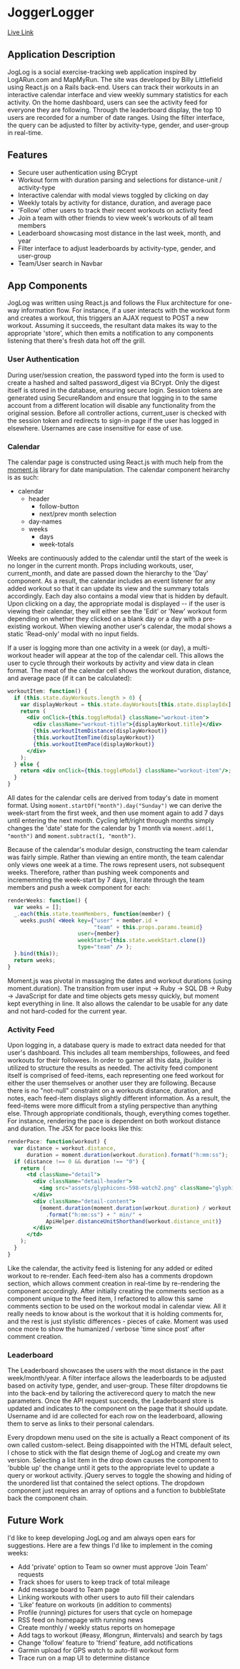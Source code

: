 # JoggerLogger

[Live Link][live]

[live]: http://www.joglog.me

## Application Description

JogLog is a social exercise-tracking web application inspired by LogARun.com and MapMyRun. The site was developed by Billy Littlefield using React.js on a Rails back-end. Users can track their workouts in an interactive calendar interface and view weekly summary statistics for each activity. On the home dashboard, users can see the activity feed for everyone they are following. Through the leaderboard display, the top 10 users are recorded for a number of date ranges. Using the filter interface, the query can be adjusted to filter by activity-type, gender, and user-group in real-time.

## Features

* Secure user authentication using BCrypt
* Workout form with duration parsing and selections for distance-unit / activity-type
* Interactive calendar with modal views toggled by clicking on day
* Weekly totals by activity for distance, duration, and average pace
* 'Follow'  other users to track their recent workouts on activity feed
* Join a team with other friends to view week's workouts of all team members
* Leaderboard showcasing most distance in the last week, month, and year
* Filter interface to adjust leaderboards by activity-type, gender, and user-group
* Team/User search in Navbar

## App Components

JogLog was written using React.js and follows the Flux architecture for one-way information flow. For instance, if a user interacts with the workout form and creates a workout, this triggers an AJAX request to POST a new workout. Assuming it succeeds, the resultant data makes its way to the appropriate 'store', which then emits a notification to any components listening that there's fresh data hot off the grill. 

### User Authentication

During user/session creation, the password typed into the form is used to create a hashed and salted password_digest via BCrypt. Only the digest itself is stored in the database, ensuring secure login. Session tokens are generated using SecureRandom and ensure that logging in to the same account from a different location will disable any functionality from the original session. Before all controller actions, current_user is checked with the session token and redirects to sign-in page if the user has logged in elsewhere. Usernames are case insensitive for ease of use.


### Calendar

The calendar page is constructed using React.js with much help from the [moment.js] library for date manipulation. The calendar component heirarchy is as such:
* calendar
  * header
    * follow-button
    * next/prev month selection
  * day-names
  * weeks
    * days
    * week-totals

Weeks are continuously added to the calendar until the start of the week is no longer in the current month. Props including workouts, user, current_month, and date are passed down the hierarchy to the 'Day' component. As a result, the calendar includes an event listener for any added workout so that it can update its view and the summary totals accordingly. Each day also contains a modal view that is hidden by default. Upon clicking on a day, the appropriate modal is displayed -- if the user is viewing their calendar, they will either see the 'Edit' or 'New' workout form depending on whether they clicked on a blank day or a day with a pre-existing workout. When viewing another user's calendar, the modal shows a static 'Read-only' modal with no input fields.

If a user is logging more than one activity in a week (or day), a multi-workout header will appear at the top of the calendar cell. This allows the user to cycle through their workouts by activity and view data in clean format. The meat of the calendar cell shows the workout duration, distance, and average pace (if it can be calculated):
```jsx
workoutItem: function() {
  if (this.state.dayWorkouts.length > 0) {
    var displayWorkout = this.state.dayWorkouts[this.state.displayIdx];
    return (
      <div onClick={this.toggleModal} className="workout-item">
        <div className="workout-title">{displayWorkout.title}</div>
        {this.workoutItemDistance(displayWorkout)}
        {this.workoutItemTime(displayWorkout)}
        {this.workoutItemPace(displayWorkout)}
      </div>
    );
  } else {
    return <div onClick={this.toggleModal} className="workout-item"/>;
  }
}
```

All dates for the calendar cells are derived from today's date in moment format. Using `moment.startOf("month").day("Sunday")` we can derive the week-start from the first week, and then use moment again to add 7 days until entering the next month. Cycling left/right through months simply changes the 'date' state for the calendar by 1 month via `moment.add(1, "month")` and `moment.subtract(1, "month")`.

Because of the calendar's modular design, constructing the team calendar was fairly simple. Rather than viewing an entire month, the team calendar only views one week at a time. The rows represent users, not subsequent weeks. Therefore, rather than pushing week components and incrememnting the week-start by 7 days, I iterate through the team members and push a week component for each:
```jsx
renderWeeks: function() {
  var weeks = [];
  _.each(this.state.teamMembers, function(member) {
    weeks.push( <Week key={"user" + member.id +
                           "team" + this.props.params.teamid}
                      user={member}
                      weekStart={this.state.weekStart.clone()}
                      type="team" /> );
  }.bind(this));
  return weeks;
}
```

Moment.js was pivotal in massaging the dates and workout durations (using moment.duration). The transition from user input -> Ruby -> SQL DB -> Ruby -> JavaScript for date and time objects gets messy quickly, but moment kept everything in line. It also allows the calendar to be usable for any date and not hard-coded for the current year.

[moment.js]: http://momentjs.com/

### Activity Feed

Upon logging in, a database query is made to extract data needed for that user's dashboard. This includes all team memberships, followees, and feed workouts for their followees. In order to garner all this data, jbuilder is utilized to structure the results as needed. The activity feed component itself is comprised of feed-items, each representing one feed workout for either the user themselves or another user they are following. Because there is no "not-null" constraint on a workouts distance, duration, and notes, each feed-item displays slightly different information. As a result, the feed-items were more difficult from a styling perspective than anything else. Through appropriate conditionals, though, everything comes together. For instance, rendering the pace is dependent on both workout distance and duration. The JSX for pace looks like this:
```jsx
renderPace: function(workout) {
  var distance = workout.distance,
      duration = moment.duration(workout.duration).format("h:mm:ss");
  if (distance !== 0 && duration !== "0") {
    return (
      <td className="detail">
        <div className="detail-header">
          <img src="assets/glyphicons-598-watch2.png" className="glyphicon"/>
        </div>
        <div className="detail-content">
          {moment.duration(moment.duration(workout.duration) / workout.distance)
            .format("h:mm:ss") + " min/" +
            ApiHelper.distanceUnitShorthand(workout.distance_unit)}
        </div>
      </td>
    );
  }
} 
```

Like the calendar, the activity feed is listening for any added or edited workout to re-render. Each feed-item also has a comments dropdown section, which allows comment creation in real-time by re-rendering the component accordingly. After initially creating the comments section as a component unique to the feed item, I refactored to allow this same comments section to be used on the workout modal in calendar view. All it really needs to know about is the workout that it is holding comments for, and the rest is just stylistic differences - pieces of cake. Moment was used once more to show the humanized / verbose 'time since post' after comment creation.

### Leaderboard

The Leaderboard showcases the users with the most distance in the past week/month/year. A filter interface allows the leaderboards to be adjusted based on activity type, gender, and user-group. These filter dropdowns tie into the back-end by tailoring the activerecord query to match the new parameters. Once the API request succeeds, the Leaderboard store is updated and indicates to the component on the page that it should update. Username and id are collected for each row on the leaderboard, allowing them to serve as links to their personal calendars. 

Every dropdown menu used on the site is actually a React component of its own called custom-select. Being disappointed with the HTML default select, I chose to stick with the flat design theme of JogLog and create my own version. Selecting a list item in the drop down causes the component to 'bubble up' the change until it gets to the appropriate level to update a query or workout activity. jQuery serves to toggle the showing and hiding of the unordered list that contained the select options. The dropdown component just requires an array of options and a function to bubbleState back the component chain.


## Future Work

I'd like to keep developing JogLog and am always open ears for suggestions. Here are a few things I'd like to implement in the coming weeks:

* Add 'private' option to Team so owner must approve 'Join Team' requests
* Track shoes for users to keep track of total mileage
* Add message board to Team page
* Linking workouts with other users to auto fill their calendars
* 'Like' feature on workouts (in addition to comments)
* Profile (running) pictures for users that cycle on homepage
* RSS feed on homepage with running news
* Create monthly / weekly status reports on homepage
* Add tags to workout (#easy, #longrun, #intervals) and search by tags
* Change 'follow' feature to 'friend' feature, add notifications
* Garmin upload for GPS watch to auto-fill workout form
* Trace run on a map UI to determine distance
